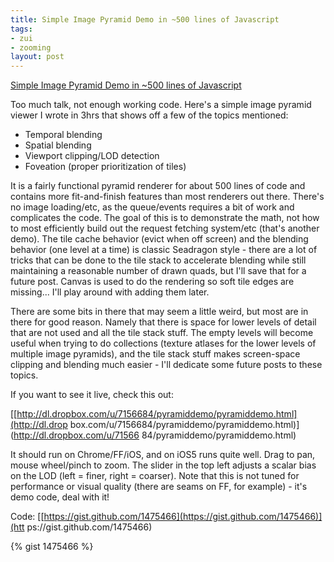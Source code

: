 ```yaml
---
title: Simple Image Pyramid Demo in ~500 lines of Javascript
tags:
- zui
- zooming
layout: post
---
```

[Simple Image Pyramid Demo in ~500 lines of
Javascript](https://gist.github.com/1475466)

Too much talk, not enough working code. Here's a simple image pyramid viewer I
wrote in 3hrs that shows off a few of the topics mentioned:

* Temporal blending
* Spatial blending
* Viewport clipping/LOD detection
* Foveation (proper prioritization of tiles)

It is a fairly functional pyramid renderer for about 500 lines of code and
contains more fit-and-finish features than most renderers out there. There's
no image loading/etc, as the queue/events requires a bit of work and
complicates the code. The goal of this is to demonstrate the math, not how to
most efficiently build out the request fetching system/etc (that's another
demo). The tile cache behavior (evict when off screen) and the blending
behavior (one level at a time) is classic Seadragon style - there are a lot of
tricks that can be done to the tile stack to accelerate blending while still
maintaining a reasonable number of drawn quads, but I'll save that for a
future post. Canvas is used to do the rendering so soft tile edges are
missing... I'll play around with adding them later.

There are some bits in there that may seem a little weird, but most are in
there for good reason. Namely that there is space for lower levels of detail
that are not used and all the tile stack stuff. The empty levels will become
useful when trying to do collections (texture atlases for the lower levels of
multiple image pyramids), and the tile stack stuff makes screen-space clipping
and blending much easier - I'll dedicate some future posts to these topics.

If you want to see it live, check this out:

[[http://dl.dropbox.com/u/7156684/pyramiddemo/pyramiddemo.html](http://dl.drop
box.com/u/7156684/pyramiddemo/pyramiddemo.html)](http://dl.dropbox.com/u/71566
84/pyramiddemo/pyramiddemo.html)

It should run on Chrome/FF/iOS, and on iOS5 runs quite well. Drag to pan,
mouse wheel/pinch to zoom. The slider in the top left adjusts a scalar bias on
the LOD (left = finer, right = coarser). Note that this is not tuned for
performance or visual quality (there are seams on FF, for example) - it's demo
code, deal with it!

Code: [[https://gist.github.com/1475466](https://gist.github.com/1475466)](htt
ps://gist.github.com/1475466)

{% gist 1475466 %}
